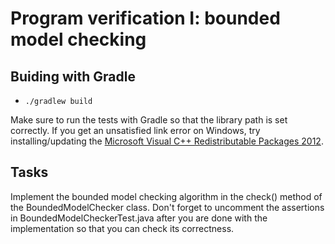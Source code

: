 # Program verification I: bounded model checking

## Buiding with Gradle

- `./gradlew build`

Make sure to run the tests with Gradle so that the library path is set correctly. If you get an unsatisfied link error on Windows, try installing/updating the [Microsoft Visual C++ Redistributable Packages 2012](https://www.microsoft.com/en-us/download/details.aspx?id=30679).

## Tasks

Implement the bounded model checking algorithm in the check() method of the BoundedModelChecker class. Don't forget to uncomment the assertions in BoundedModelCheckerTest.java after you are done with the implementation so that you can check its correctness.
